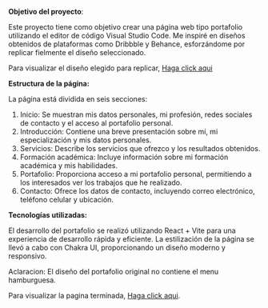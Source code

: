 <b>Objetivo del proyecto</b>:

Este proyecto tiene como objetivo crear una página web tipo portafolio utilizando el editor de código Visual Studio Code. Me inspiré en diseños obtenidos de plataformas como Dribbble y Behance, esforzándome por replicar fielmente el diseño seleccionado.

Para visualizar el diseño elegido para replicar, <a href="https://www.behance.net/gallery/178045213/Web-Design-Portfolio?tracking_source=search_projects%7Cporfolio+web+&l=187">Haga click aqui</a>

<b>Estructura de la página:</b>

La página está dividida en seis secciones:

1) Inicio: Se muestran mis datos personales, mi profesión, redes sociales de contacto y el acceso al portafolio personal.
2) Introducción: Contiene una breve presentación sobre mí, mi especialización y mis datos personales.
3) Servicios: Describe los servicios que ofrezco y los resultados obtenidos.
4) Formación académica: Incluye información sobre mi formación académica y mis habilidades.
5) Portafolio: Proporciona acceso a mi portafolio personal, permitiendo a los interesados ver los trabajos que he realizado.
6) Contacto: Ofrece los datos de contacto, incluyendo correo electrónico, teléfono celular y ubicación.

<b>Tecnologías utilizadas:</b>

El desarrollo del portafolio se realizó utilizando React + Vite para una experiencia de desarrollo rápida y eficiente. La estilización de la página se llevó a cabo con Chakra UI, proporcionando un diseño moderno y responsivo.

Aclaracion: El diseño del portafolio original no contiene el menu hamburguesa.

Para visualizar la pagina terminada, <a href="https://chrischamizo.github.io/TPfinalconReact/">Haga click aqui</a>.




